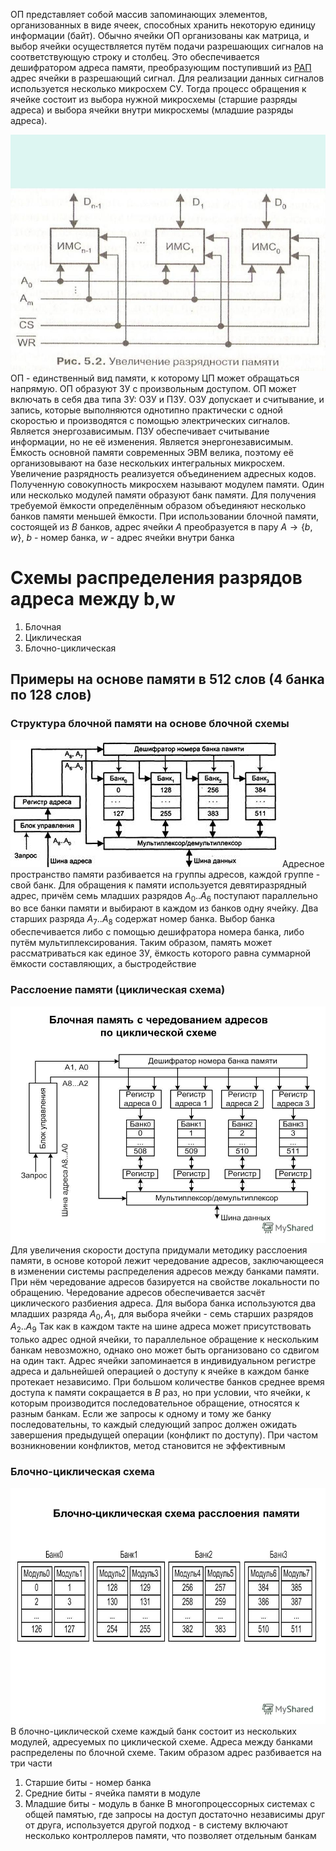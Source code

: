 ОП представляет собой массив запоминающих элементов, организованных в виде ячеек, способных хранить некоторую единицу информации (байт). Обычно ячейки ОП организованы как матрица, и выбор ячейки осуществляется путём подачи разрешающих сигналов на соответствующую строку и столбец. Это обеспечивается дешифратором адреса памяти, преобразующим поступивший из [РАП](Регистр%20адреса%20памяти.md) адрес ячейки в разрешающий сигнал. Для реализации данных сигналов используется несколько микросхем СУ. Тогда процесс обращения к ячейке состоит из выбора нужной микросхемы (старшие разряды адреса) и выбора ячейки внутри микросхемы (младшие разряды адреса).

![](Pasted%20image%2020241105140527.png)
ОП - единственный вид памяти, к которому ЦП может обращаться напрямую. ОП образуют ЗУ с произвольным доступом. ОП может включать в себя два типа ЗУ: ОЗУ и ПЗУ. ОЗУ допускает и считывание, и запись, которые выполняются однотипно практически с одной скоростью и производятся с помощью электрических сигналов. Является энергозависимым. ПЗУ обеспечивает считывание информации, но не её изменения. Является энергонезависимым. Ёмкость основной памяти современных ЭВМ велика, поэтому её организовывают на базе нескольких интегральных микросхем. Увеличение разрядность реализуется объединением адресных кодов. Полученную совокупность микросхем называют модулем памяти. Один или несколько модулей памяти образуют банк памяти. Для получения требуемой ёмкости определённым образом объединяют несколько банков памяти меньшей ёмкости. При использовании блочной памяти, состоящей из $B$ банков, адрес ячейки $A$ преобразуется в пару $A\rightarrow{\{b,w\}}$, $b$ - номер банка, $w$ - адрес ячейки внутри банка
# Схемы распределения разрядов адреса между b,w
1. Блочная
2. Циклическая
3. Блочно-циклическая
## Примеры на основе памяти в 512 слов (4 банка по 128 слов)
### Структура блочной памяти на основе блочной схемы
![](Pasted%20image%2020241105142110.png)
Адресное пространство памяти разбивается на группы адресов, каждой группе - свой банк. Для обращения к памяти используется девятиразрядный адрес, причём семь младших разрядов $A_{0}..A_{6}$ поступают параллельно во все банки памяти и выбирают в каждом из банков одну ячейку. Два старших разряда $A_{7}..A_{8}$ содержат номер банка. Выбор банка обеспечивается либо с помощью дешифратора номера банка, либо путём мультиплексирования. Таким образом, память может рассматриваться как единое ЗУ, ёмкость которого равна суммарной ёмкости составляющих, а быстродействие
### Расслоение памяти (циклическая схема)
![](Pasted%20image%2020241105143537.png)
Для увеличения скорости доступа придумали методику расслоения памяти, в основе которой лежит чередование адресов, заключающееся в изменении системы распределения адресов между банками памяти. При нём чередование адресов базируется на свойстве локальности по обращению. Чередование адресов обеспечивается засчёт циклического разбиения адреса. Для выбора банка используются два младших разряда $A_{0},A_1$, для выбора ячейки - семь старших разрядов $A_{2}..A_{9}$
Так как в каждом такте на шине адреса может присутствовать только адрес одной ячейки, то параллельное обращение к нескольким банкам невозможно, однако оно может быть организовано со сдвигом на один такт. Адрес ячейки запоминается в индивидуальном регистре адреса и дальнейшей операцией о доступу к ячейке в каждом банке протекает независимо. При большом количестве банков среднее время доступа к памяти сокращается в $B$ раз, но при условии, что ячейки, к которым производится последовательное обращение, относятся к разным банкам. Если же запросы к одному и тому же банку последовательны, то каждый следующий запрос должен ожидать завершения предыдущей операции (конфликт по доступу). При частом возникновении конфликтов, метод становится не эффективным
### Блочно-циклическая схема
![](Pasted%20image%2020241105145714.png)
В блочно-циклической схеме каждый банк состоит из нескольких модулей, адресуемых по циклической схеме. Адреса между банками распределены по блочной схеме. Таким образом адрес разбивается на три части
1. Старшие биты - номер банка
2. Средние биты - ячейка памяти в модуле
3. Младшие биты - модуль в банке
В многопроцессорных системах с общей памятью, где запросы на доступ достаточно независимы друг от друга, используется другой подход - в систему включают несколько контроллеров памяти, что позволяет отдельным банкам